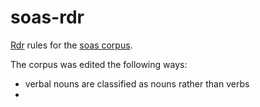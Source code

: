 # soas-rdr
[Rdr](https://github.com/datquocnguyen/RDRPOSTagger) rules for the [soas corpus](https://github.com/tibetan-nlp/soas-corpus).

The corpus was edited the following ways:
- verbal nouns are classified as nouns rather than verbs
- 
